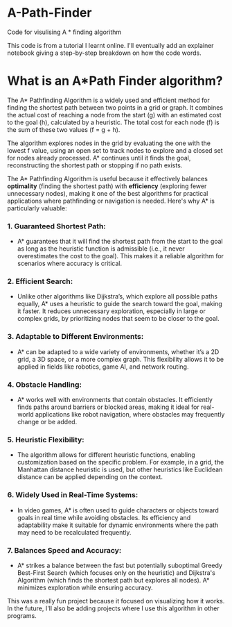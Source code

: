 # A-Path-Finder
 Code for visulising A * finding algorithm

This code is from a tutorial I learnt online. I'll eventually add an explainer notebook giving a step-by-step breakdown on how the code words. 

# What is an A*Path Finder algorithm?
The A* Pathfinding Algorithm is a widely used and efficient method for finding the shortest path between two points in a grid or graph. It combines the actual cost of reaching a node from the start (g) with an estimated cost to the goal (h), calculated by a heuristic. The total cost for each node (f) is the sum of these two values (f = g + h).

The algorithm explores nodes in the grid by evaluating the one with the lowest f value, using an open set to track nodes to explore and a closed set for nodes already processed. A* continues until it finds the goal, reconstructing the shortest path or stopping if no path exists.

The A* Pathfinding Algorithm is useful because it effectively balances **optimality** (finding the shortest path) with **efficiency** (exploring fewer unnecessary nodes), making it one of the best algorithms for practical applications where pathfinding or navigation is needed. Here's why A* is particularly valuable:

### 1. **Guaranteed Shortest Path:**
   - A* guarantees that it will find the shortest path from the start to the goal as long as the heuristic function is admissible (i.e., it never overestimates the cost to the goal). This makes it a reliable algorithm for scenarios where accuracy is critical.

### 2. **Efficient Search:**
   - Unlike other algorithms like Dijkstra’s, which explore all possible paths equally, A* uses a heuristic to guide the search toward the goal, making it faster. It reduces unnecessary exploration, especially in large or complex grids, by prioritizing nodes that seem to be closer to the goal.

### 3. **Adaptable to Different Environments:**
   - A* can be adapted to a wide variety of environments, whether it’s a 2D grid, a 3D space, or a more complex graph. This flexibility allows it to be applied in fields like robotics, game AI, and network routing.

### 4. **Obstacle Handling:**
   - A* works well with environments that contain obstacles. It efficiently finds paths around barriers or blocked areas, making it ideal for real-world applications like robot navigation, where obstacles may frequently change or be added.

### 5. **Heuristic Flexibility:**
   - The algorithm allows for different heuristic functions, enabling customization based on the specific problem. For example, in a grid, the Manhattan distance heuristic is used, but other heuristics like Euclidean distance can be applied depending on the context.

### 6. **Widely Used in Real-Time Systems:**
   - In video games, A* is often used to guide characters or objects toward goals in real time while avoiding obstacles. Its efficiency and adaptability make it suitable for dynamic environments where the path may need to be recalculated frequently.

### 7. **Balances Speed and Accuracy:**
   - A* strikes a balance between the fast but potentially suboptimal Greedy Best-First Search (which focuses only on the heuristic) and Dijkstra's Algorithm (which finds the shortest path but explores all nodes). A* minimizes exploration while ensuring accuracy.

This was a really fun project because it focused on visualizing how it works. In the future, I'll also be adding projects where I use this algorithm in other programs.
